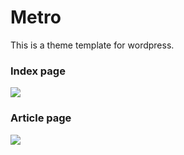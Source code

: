 # Metro

This is a theme template for wordpress.

### Index page

![](https://raw.githubusercontent.com/surmon-china/wordpress-theme-metro/master/screenshot/nocower-metro-index.png)

### Article page

![](https://raw.githubusercontent.com/surmon-china/wordpress-theme-metro/master/screenshot/nocower-metro-single.png)

